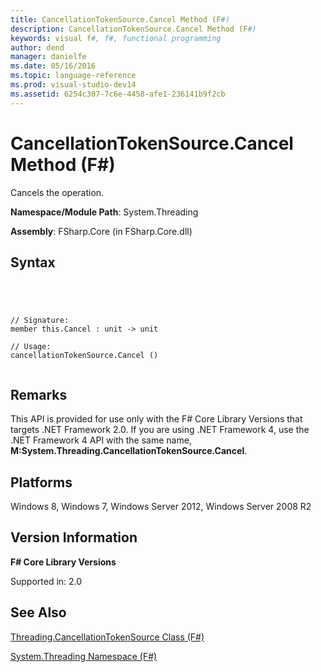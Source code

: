 ```yaml
---
title: CancellationTokenSource.Cancel Method (F#)
description: CancellationTokenSource.Cancel Method (F#)
keywords: visual f#, f#, functional programming
author: dend
manager: danielfe
ms.date: 05/16/2016
ms.topic: language-reference
ms.prod: visual-studio-dev14
ms.assetid: 6254c307-7c6e-4458-afe1-236141b9f2cb 
---
```


# CancellationTokenSource.Cancel Method (F#)

Cancels the operation.

**Namespace/Module Path**: System.Threading

**Assembly**: FSharp.Core (in FSharp.Core.dll)


## Syntax



```




// Signature:
member this.Cancel : unit -> unit

// Usage:
cancellationTokenSource.Cancel ()


```





## Remarks
This API is provided for use only with the F# Core Library Versions that targets .NET Framework 2.0. If you are using .NET Framework 4, use the .NET Framework 4 API with the same name, **M:System.Threading.CancellationTokenSource.Cancel**.


## Platforms
Windows 8, Windows 7, Windows Server 2012, Windows Server 2008 R2


## Version Information
**F# Core Library Versions**

Supported in: 2.0




## See Also
[Threading.CancellationTokenSource Class &#40;F&#35;&#41;](Threading.CancellationTokenSource-Class-%5BFSharp%5D.md)

[System.Threading Namespace &#40;F&#35;&#41;](System.Threading-Namespace-%5BFSharp%5D.md)

